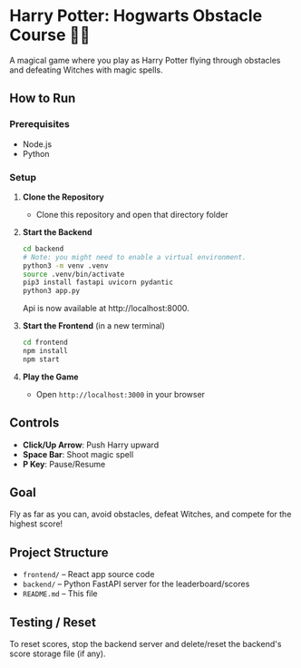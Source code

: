 # Harry Potter: Hogwarts Obstacle Course 🧙‍♂️

A magical game where you play as Harry Potter flying through obstacles and defeating Witches with magic spells.

## How to Run

### Prerequisites
- Node.js
- Python

### Setup

1. **Clone the Repository**
   - Clone this repository and open that directory folder

2. **Start the Backend**
   ```bash
   cd backend
   # Note: you might need to enable a virtual environment.
   python3 -m venv .venv 
   source .venv/bin/activate
   pip3 install fastapi uvicorn pydantic
   python3 app.py
   ```
   Api is now available at http://localhost:8000.

3. **Start the Frontend** (in a new terminal)
   ```bash
   cd frontend
   npm install
   npm start
   ```

4. **Play the Game**
   - Open `http://localhost:3000` in your browser

## Controls
- **Click/Up Arrow**: Push Harry upward
- **Space Bar**: Shoot magic spell
- **P Key**: Pause/Resume

## Goal
Fly as far as you can, avoid obstacles, defeat Witches, and compete for the highest score!

## Project Structure

- `frontend/` – React app source code
- `backend/` – Python FastAPI server for the leaderboard/scores
- `README.md` – This file

## Testing / Reset

To reset scores, stop the backend server and delete/reset the backend's score storage file (if any).

